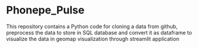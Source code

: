 # Phonepe_Pulse
This repository contains a Python code for cloning a data from github, preprocess the data to store in SQL database and convert it as dataframe to visualize the data in geomap visualization through streamlit application
